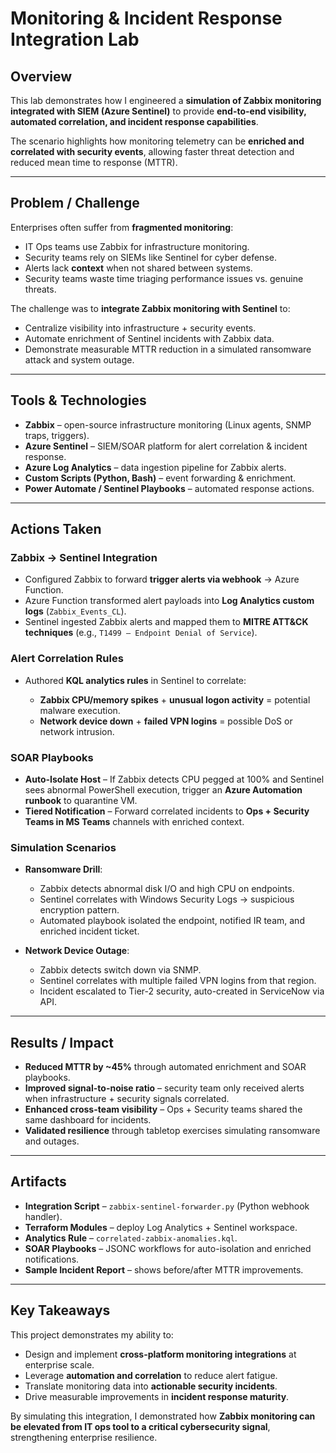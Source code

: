 # Monitoring & Incident Response Integration Lab

## Overview

This lab demonstrates how I engineered a **simulation of Zabbix monitoring integrated with SIEM (Azure Sentinel)** to provide **end-to-end visibility, automated correlation, and incident response capabilities**.

The scenario highlights how monitoring telemetry can be **enriched and correlated with security events**, allowing faster threat detection and reduced mean time to response (MTTR).

---

## Problem / Challenge

Enterprises often suffer from **fragmented monitoring**:

* IT Ops teams use Zabbix for infrastructure monitoring.
* Security teams rely on SIEMs like Sentinel for cyber defense.
* Alerts lack **context** when not shared between systems.
* Security teams waste time triaging performance issues vs. genuine threats.

The challenge was to **integrate Zabbix monitoring with Sentinel** to:

* Centralize visibility into infrastructure + security events.
* Automate enrichment of Sentinel incidents with Zabbix data.
* Demonstrate measurable MTTR reduction in a simulated ransomware attack and system outage.

---

## Tools & Technologies

* **Zabbix** – open-source infrastructure monitoring (Linux agents, SNMP traps, triggers).
* **Azure Sentinel** – SIEM/SOAR platform for alert correlation & incident response.
* **Azure Log Analytics** – data ingestion pipeline for Zabbix alerts.
* **Custom Scripts (Python, Bash)** – event forwarding & enrichment.
* **Power Automate / Sentinel Playbooks** – automated response actions.

---

## Actions Taken

### Zabbix → Sentinel Integration

* Configured Zabbix to forward **trigger alerts via webhook** → Azure Function.
* Azure Function transformed alert payloads into **Log Analytics custom logs** (`Zabbix_Events_CL`).
* Sentinel ingested Zabbix alerts and mapped them to **MITRE ATT\&CK techniques** (e.g., `T1499 – Endpoint Denial of Service`).

### Alert Correlation Rules

* Authored **KQL analytics rules** in Sentinel to correlate:

  * **Zabbix CPU/memory spikes** + **unusual logon activity** = potential malware execution.
  * **Network device down** + **failed VPN logins** = possible DoS or network intrusion.

### SOAR Playbooks

* **Auto-Isolate Host** – If Zabbix detects CPU pegged at 100% and Sentinel sees abnormal PowerShell execution, trigger an **Azure Automation runbook** to quarantine VM.
* **Tiered Notification** – Forward correlated incidents to **Ops + Security Teams in MS Teams** channels with enriched context.

### Simulation Scenarios

* **Ransomware Drill**:

  * Zabbix detects abnormal disk I/O and high CPU on endpoints.
  * Sentinel correlates with Windows Security Logs → suspicious encryption pattern.
  * Automated playbook isolated the endpoint, notified IR team, and enriched incident ticket.

* **Network Device Outage**:

  * Zabbix detects switch down via SNMP.
  * Sentinel correlates with multiple failed VPN logins from that region.
  * Incident escalated to Tier-2 security, auto-created in ServiceNow via API.

---

## Results / Impact

* **Reduced MTTR by \~45%** through automated enrichment and SOAR playbooks.
* **Improved signal-to-noise ratio** – security team only received alerts when infrastructure + security signals correlated.
* **Enhanced cross-team visibility** – Ops + Security teams shared the same dashboard for incidents.
* **Validated resilience** through tabletop exercises simulating ransomware and outages.

---

## Artifacts

* **Integration Script** – `zabbix-sentinel-forwarder.py` (Python webhook handler).
* **Terraform Modules** – deploy Log Analytics + Sentinel workspace.
* **Analytics Rule** – `correlated-zabbix-anomalies.kql`.
* **SOAR Playbooks** – JSONC workflows for auto-isolation and enriched notifications.
* **Sample Incident Report** – shows before/after MTTR improvements.

---

## Key Takeaways

This project demonstrates my ability to:

* Design and implement **cross-platform monitoring integrations** at enterprise scale.
* Leverage **automation and correlation** to reduce alert fatigue.
* Translate monitoring data into **actionable security incidents**.
* Drive measurable improvements in **incident response maturity**.

By simulating this integration, I demonstrated how **Zabbix monitoring can be elevated from IT ops tool to a critical cybersecurity signal**, strengthening enterprise resilience.
